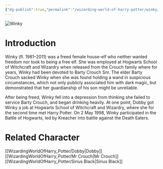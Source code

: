 ```yaml
---
{"dg-publish":true,"permalink":"/wizarding-world-of-harry-potter/winky/","dgPassFrontmatter":true}
---
```


![Winky](http://rxbg5ysja.bkt.gdipper.com/Winky.png)
# Introduction
Winky (fl. 1981–2011) was a freed female house-elf who neither wanted freedom nor took to being a free elf. She was employed at Hogwarts School of Witchcraft and Wizardry when released from the Crouch family where for years, Winky had been devoted to Barty Crouch Snr. The elder Barty Crouch sacked Winky when she was found holding a wand in suspicious circumstances, which not only publicly associated him with dark magic, but demonstrated that her guardianship of his son might be unreliable.

After being freed, Winky fell into a depression from thinking she failed to service Barty Crouch, and began drinking heavily. At one point, Dobby got Winky a job at Hogwarts School of Witchcraft and Wizardry, where she for the second time met Harry Potter. On 2 May 1998, Winky participated in the Battle of Hogwarts, led by Kreacher into battle against the Death Eaters.

# Related Character
[[WizardingWorldOfHarry_Potter/Dobby\|Dobby]]
[[WizardingWorldOfHarry_Potter/Mr Crouch\|Mr Crouch]]
[[WizardingWorldOfHarry_Potter/Sirius Black\|Sirius Black]]
